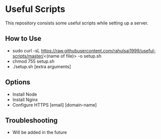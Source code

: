 # Useful Scripts

This repository consists some useful scripts while setting up a server.

## How to Use

- sudo curl -sL https://raw.githubusercontent.com/rahulsai1999/useful-scripts/master/<(name of file)> -o setup.sh
- chmod 755 setup.sh
- ./setup.sh [extra arguments]

## Options

- Install Node
- Install Nginx
- Configure HTTPS [email] [domain-name]

## Troubleshooting

- Will be added in the future
